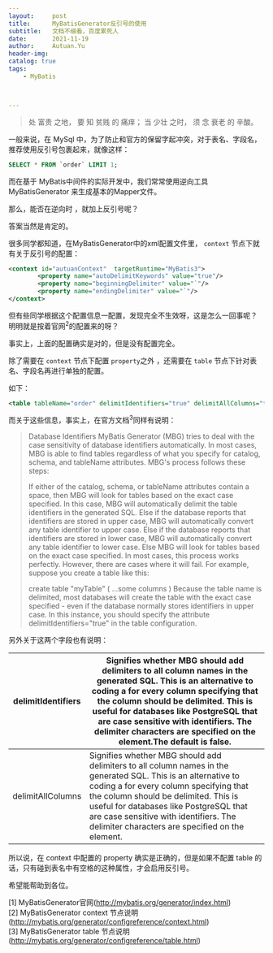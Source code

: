 ```yaml
---
layout:     post
title:      MyBatisGenerator反引号的使用
subtitle:   文档不细看，百度累死人
date:       2021-11-19
author:     Autuan.Yu
header-img:
catalog: true
tags:
    - MyBatis



---
```


> 处 富贵 之地， 要 知 贫贱 的 痛痒； 当 少壮 之时， 须 念 衰老 的 辛酸。



一般来说，在 MySql 中，为了防止和官方的保留字起冲突，对于表名、字段名，推荐使用反引号包裹起来，就像这样：  

```` sql
SELECT * FROM `order` LIMIT 1;
````

而在基于 MyBatis中间件的实际开发中，我们常常使用逆向工具 MyBatisGenerator 来生成基本的Mapper文件。  

那么，能否在逆向时 ，就加上反引号呢？  

答案当然是肯定的。  


很多同学都知道，在MyBatisGenerator中的xml配置文件里， `context` 节点下就有关于反引号的配置：

```` xml
<context id="autuanContext"  targetRuntime="MyBatis3">
  		<property name="autoDelimitKeywords" value="true"/>
        <property name="beginningDelimiter" value="`"/>
        <property name="endingDelimiter" value="`"/>
</context>
````

但有些同学根据这个配置信息一配置，发现完全不生效呀，这是怎么一回事呢？ 明明就是按着官网<sup>2</sup>的配置来的呀？  

事实上，上面的配置确实是对的，但是没有配置完全。  

除了需要在  `context` 节点下配置 `property`之外 ，还需要在 `table` 节点下针对表名、字段名再进行单独的配置。  

如下：  

```` xml
<table tableName="order" delimitIdentifiers="true" delimitAllColumns="true" />
````



而关于这些信息，事实上，在官方文档<sup>3</sup>同样有说明：  

> Database Identifiers
> MyBatis Generator (MBG) tries to deal with the case sensitivity of database identifiers automatically. In most cases, MBG is able to find tables regardless of what you specify for catalog, schema, and tableName attributes. MBG's process follows these steps:
>
> If either of the catalog, schema, or tableName attributes contain a space, then MBG will look for tables based on the exact case specified. In this case, MBG will automatically delimit the table identifiers in the generated SQL.
> Else if the database reports that identifiers are stored in upper case, MBG will automatically convert any table identifier to upper case.
> Else if the database reports that identifiers are stored in lower case, MBG will automatically convert any table identifier to lower case.
> Else MBG will look for tables based on the exact case specified.
> In most cases, this process works perfectly. However, there are cases where it will fail. For example, suppose you create a table like this:
>
> create table "myTable" (
>   ...some columns
> )
> Because the table name is delimited, most databases will create the table with the exact case specified - even if the database normally stores identifiers in upper case. In this instance, you should specify the attribute delimitIdentifiers="true" in the table configuration.



另外关于这两个字段也有说明：  

| delimitIdentifiers | Signifies whether MBG should add delimiters to all column names in the generated SQL. This is an alternative to coding a <columnOverride> for every column specifying that the column should be delimited. This is useful for databases like PostgreSQL that are case sensitive with identifiers. The delimiter characters are specified on the <context> element.The default is false. |
| ------------------ | ------------------------------------------------------------ |
| delimitAllColumns  | Signifies whether MBG should add delimiters to all column names in the generated SQL. This is an alternative to coding a <columnOverride> for every column specifying that the column should be delimited. This is useful for databases like PostgreSQL that are case sensitive with identifiers. The delimiter characters are specified on the <context> element. |


所以说，在 context 中配置的 property 确实是正确的，但是如果不配置 table 的话，只有碰到表名中有空格的这种属性，才会启用反引号。  

希望能帮助到各位。  

[1] MyBatisGenerator官网(http://mybatis.org/generator/index.html)  
[2] MyBatisGenerator context 节点说明  (http://mybatis.org/generator/configreference/context.html)  
[3] MyBatisGenerator table 节点说明  (http://mybatis.org/generator/configreference/table.html)  

